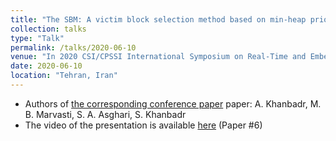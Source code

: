 ```yaml
---
title: "The SBM: A victim block selection method based on min-heap priority queues"
collection: talks
type: "Talk"
permalink: /talks/2020-06-10
venue: "In 2020 CSI/CPSSI International Symposium on Real-Time and Embedded Systems and Technologies (RTEST)"
date: 2020-06-10
location: "Tehran, Iran"
---
```


 * Authors of [the corresponding conference paper](https://ieeexplore.ieee.org/abstract/document/9140084) paper: A. Khanbadr, M. B. Marvasti, S. A. Asghari, S. Khanbadr
 * The video of the presentation is available [here]( http://cs.ipm.ac.ir/Rtest/2020/program/) (Paper #6)
